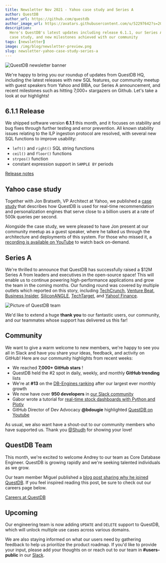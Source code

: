 ```yaml
---
title: Newsletter Nov 2021 - Yahoo case study and Series A
author: QuestDB
author_url: https://github.com/questdb
author_image_url: https://avatars.githubusercontent.com/u/52297642?s=200&v=4
description:
  Here's QuestDB's latest updates including release 6.1.1, our Series A, a Yahoo
  case study, and new milestones achieved with our community
tags: [newsletter]
image: /img/blog/newsletter-preview.png
slug: newsletter-yahoo-case-study-series-a
---
```


![QuestDB newsletter banner](/img/blog/newsletter.png)

We're happy to bring you our roundup of updates from QuestDB HQ, including the
latest releases with new SQL features, our community meetup with guest speakers
from Yahoo and BIBA, our Series A announcement, and recent milestones such as
hitting 7,000+ stargazers on Github. Let's take a look at our highlights!

## 6.1.1 Release

We shipped software version **6.1.1** this month, and it focuses on stability
and bug fixes through further testing and error prevention. All known stability
issues relating to the ILP ingestion protocol are resolved, with several new SQL
functions to improve usability:

- `left()` and `right()` SQL string functions
- `ceil()` and `floor()` functions
- `strpos()` function
- constant expression support in `SAMPLE BY` periods

[Release notes](/blog/2021/09/13/release-6-0-5-geospatial-data/)

## Yahoo case study

Together with Jon Bratseth, VP Architect at Yahoo, we published a
[case study](/case-study/yahoo/) that describes how QuestDB is used for
real-time recommendation and personalization engines that serve close to a
billion users at a rate of 500k queries per second.

Alongside the case study, we were pleased to have Jon present at our community
meetup as a guest speaker, where he talked us through the architecture and
deployments of this system. For those who missed it, a
[recording is available on YouTube](https://youtu.be/QL9Z2CeEk1k) to watch back
on-demand.

## Series A

We're thrilled to announce that QuestDB has successfully raised a \$12M Series
A from leaders and executives in the open-source space! This will enable us to
continue powering high-performance applications and grow the team in the coming
months. Our funding round was covered by multiple outlets which reported on this
story, including
[TechCrunch](https://techcrunch.com/2020/07/02/questdb-nabs-2-3m-seed-to-build-open-source-time-series-database/?guccounter=1&guce_referrer=aHR0cHM6Ly93d3cuZ29vZ2xlLmNvbS8&guce_referrer_sig=AQAAAJVYxxAKPpEE8U0PewQhHGFIM1F3zxRttKy66-uNoakV50FCP9yZ73es_CZrieO4OJyruJMUWx1JTHNbRaoZZ9ABfzuSzurF4mu84WUqA1zeFyyeuS5ey58n1KbCsd7LWUoLIOz0iz3yyH5a2xq5BDfaYrNHWqkdCKqQq5b0_1MT),
[Venture Beat](https://venturebeat.com/2021/11/03/questdb-launches-database-as-a-service-with-12m-investment/),
[Business Insider](https://www.businessinsider.com/quest-db-y-combinator-startup-series-a-pitch-deck-2021-11),
[SiliconANGLE](https://siliconangle.com/2021/11/03/questdb-gets-12m-series-funding-amid-growing-interest-time-series-databases/),
[TechTarget](https://searchdatamanagement.techtarget.com/news/252508994/QuestDB-grows-time-series-database-with-12M-fund-raise),
and
[Yahoo! Finance](https://finance.yahoo.com/news/questdb-raises-12m-series-adoption-131000873.html).

![Picture of QuestDB team](/img/pages/about-us/team.jpg)

We'd like to extend a huge **thank you** to our fantastic users, our community,
and our teammates whose support has delivered us this far!

## Community

We want to give a warm welcome to new members, we're happy to see you all in
Slack and have you share your ideas, feedback, and activity on GitHub! Here are
our community highlights from recent weeks:

- We reached **7,000+ GitHub stars** !
- QuestDB held the #2 spot in daily, weekly, and monthly **GitHub trending**
  lists
- We're at **#13** on the
  [DB-Engines ranking](https://db-engines.com/en/ranking/time+series+dbms) after
  our largest ever monthly growth
- We now have over **950 developers** in
  [our Slack community]({@slackUrl@})
- Gábor wrote a tutorial for
  [real-time stock dashboards with Python and Plotly](/blog/2021/11/01/plotly-finnhub-realtime-dashboard/)
- GitHub Director of Dev Advocacy **@bdougie** highlighted
  [QuestDB on Youtube](https://www.youtube.com/watch?v=MSdOMws8Ehg)

As usual, we also want have a shout-out to our community members who have
supported us. Thank you
[@Shudh](https://twitter.com/Shudh/status/1452527662354763779) for showing your
love!

## QuestDB Team

This month, we're excited to welcome Andrey to our team as Core Database
Engineer. QuestDB is growing rapidly and we're seeking talented individuals as
we grow.

Our team member Miguel published a
[blog post sharing why he joined QuestDB](/blog/2021/11/09/miguel-arregui-working-at-questdb).
If you feel inspired reading this post, be sure to check out our careers page
below.

[Careers at QuestDB](/careers/)

## Upcoming

Our engineering team is now adding `UPDATE` and `DELETE` support to QuestDB,
which will unlock multiple use cases across various domains.

We are also staying informed on what our users need by gathering feedback to
help us prioritize the product roadmap. If you'd like to provide your input,
please add your thoughts on or reach out to our team in **#users-public** in our
[Slack]({@slackUrl@}).
